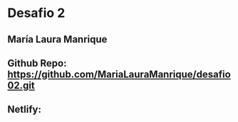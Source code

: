 # Desafio 2

## María Laura Manrique
## Github Repo: https://github.com/MariaLauraManrique/desafio02.git
## Netlify: 

